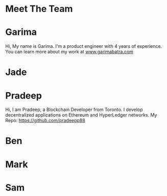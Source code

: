 # Meet The Team

# Garima 
Hi, My name is Garima. I'm a product engineer with 4 years of experience. You can learn more about my work at www.garimabatra.com

# Jade

# Pradeep

Hi, I am Pradeep, a Blockchain Developer from Toronto. I develop decentralized applications on Ethereum and HyperLedger networks. My Repo: https://github.com/pradeepp88

# Ben

# Mark

# Sam
